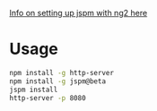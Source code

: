 [Info on setting up jspm with ng2 here](https://gist.github.com/robertpenner/22d71ae9ec5e9ac212be/)

Usage
=====

```bash
npm install -g http-server
npm install -g jspm@beta
jspm install
http-server -p 8080
```

